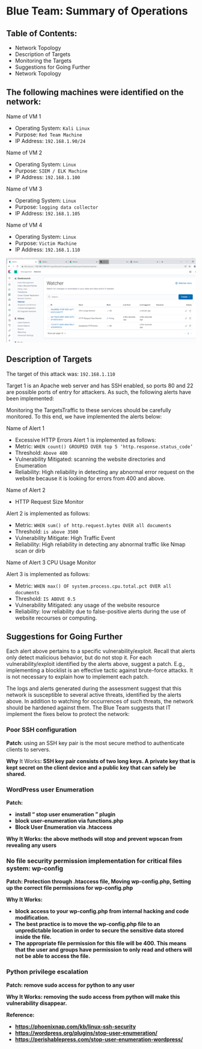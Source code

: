 

# Blue Team: Summary of Operations
## Table of Contents:

* Network Topology
* Description of Targets
* Monitoring the Targets
* Suggestions for Going Further
* Network Topology

## The following machines were identified on the network:
Name of VM 1

* Operating System: `Kali Linux` 
* Purpose: `Red Team Machine` 
* IP Address: `192.168.1.90/24`

Name of VM 2
* Operating System: `Linux` 
* Purpose: `SIEM / ELK Machine`
* IP Address: `192.168.1.100`

Name of VM 3
* Operating System: `Linux` 
* Purpose: `logging data collector` 
* IP Address: `192.168.1.105`  

Name of VM 4
* Operating System: `Linux` 
* Purpose: `Victim Machine` 
* IP Address: `192.168.1.110`  



<img src="/Blue Team Summary of Operations/Images/crearing-alert.png">


## Description of Targets
The target of this attack was: `192.168.1.110`

Target 1 is an Apache web server and has SSH enabled, so ports 80 and 22 are possible ports of entry for attackers. As such, the following alerts have been implemented:

Monitoring the TargetsTraffic to these services should be carefully monitored. To this end, we have implemented the alerts below:

Name of Alert 1
* Excessive HTTP Errors
Alert 1 is implemented as follows:
* Metric: `WHEN count() GROUPED OVER top 5 ‘http.response.status_code’` 
* Threshold: `Above 400 `
* Vulnerability Mitigated: scanning the website directories and Enumeration 
* Reliability: High reliability in detecting any abnormal error request on the website because it is looking for errors from 400 and above. 
 
Name of Alert 2
* HTTP Request Size Monitor

Alert 2 is implemented as follows: 
* Metric: `WHEN sum() of http.request.bytes OVER all documents`
* Threshold: `is above 3500`  
* Vulnerability Mitigate: High Traffic Event 
* Reliability: High reliability in detecting any abnormal traffic like Nmap scan or dirb 

Name of Alert 3
CPU Usage Monitor

Alert 3 is implemented as follows:
* Metric: `WHEN max() OF system.process.cpu.total.pct OVER all documents`
* Threshold: `IS ABOVE 0.5`
* Vulnerability Mitigated: any usage of the website resource 
* Reliability: low reliability due to false-positive alerts during the use of website recourses or computing.

## Suggestions for Going Further 
Each alert above pertains to a specific vulnerability/exploit.
Recall that alerts only detect malicious behavior, but do not stop it. For each vulnerability/exploit identified by the alerts above, suggest a patch. E.g., implementing a blocklist is an effective tactic against brute-force attacks. It is not necessary to explain how to implement each patch.

The logs and alerts generated during the assessment suggest that this network is susceptible to several active threats, identified by the alerts above. In addition to watching for occurrences of such threats, the network should be hardened against them. The Blue Team suggests that IT implement the fixes below to protect the network:

### Poor SSH configuration 

<b>Patch</b>: using an SSH key pair is the most secure method to authenticate clients to servers. 
  
<b>Why</b> It Works<b>: SSH key pair consists of two long keys. A private key that is kept secret on the client device and a public key that can safely be shared. 
  
### WordPress user Enumeration 
  
<b>Patch</b>: 
* install “ stop user enumeration ” plugin
* block user-enumeration via functions.php 
* Block User Enumeration via .htaccess
  
<b>Why It Works</b>: the above methods will stop and prevent wpscan from revealing any users 

### No file security permission implementation for critical files system: wp-config 
  
  
<b>Patch</b>: Protection through .htaccess file, Moving wp-config.php, Setting up the correct file permissions for wp-config.php

<b>Why It Works</b>: 
* block access to your wp-config.php from internal hacking and code modification.
* The best practice is to move the wp-config.php file to an unpredictable location in order to secure the sensitive data stored inside the file. 
* The appropriate file permission for this file will be 400. This means that the user and groups have permission to only read and others will not be able to access the file.
  
### Python privilege escalation 
<b>Patch</b>: remove sudo access for python to any user
  
<b>Why It Works</b>: removing the sudo access from python will make this vulnerability disappear.

Reference: 
* https://phoenixnap.com/kb/linux-ssh-security
* https://wordpress.org/plugins/stop-user-enumeration/
* https://perishablepress.com/stop-user-enumeration-wordpress/
